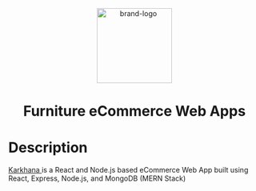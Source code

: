 <div align="center">
  <img src="https://d2c0vv5h4nuw6w.cloudfront.net/icons/brand-logo.png" alt="brand-logo" width="150" />
  <h1>Furniture eCommerce Web Apps</h1>
</div>

# Description

<a href="https://www.stable-store.com">Karkhana </a> is a React and Node.js based eCommerce Web App built using React, Express, Node.js, and MongoDB (MERN Stack)

<!-- # Live Site

https://www.stable-store.com -->

